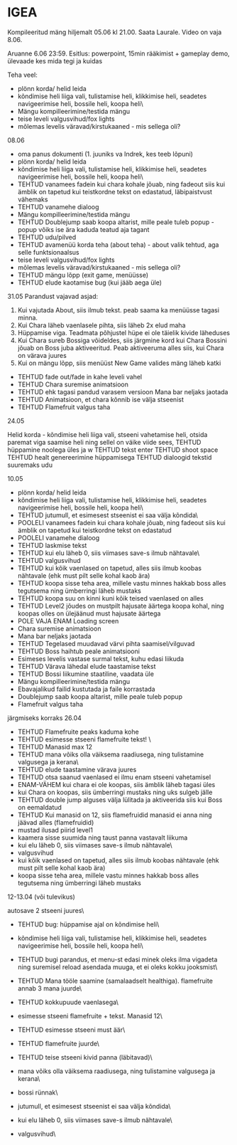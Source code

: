 # IGEA

Kompileeritud mäng hiljemalt 05.06 kl 21.00. Saata Laurale.
Video on vaja 8.06.

Aruanne 6.06 23:59.
Esitlus: powerpoint, 15min rääkimist + gameplay demo, ülevaade kes mida tegi ja kuidas

Teha veel:
- plönn korda/ helid leida
- kõndimise heli liiga vali, tulistamise heli, klikkimise heli, seadetes navigeerimise heli, bossile heli, koopa heli\
- Mängu kompilleerimine/testida mängu
- teise leveli valgusvihud/fox lights
- mõlemas levelis väravad/kirstukaaned - mis sellega oli?

08.06

- oma panus dokumenti (1. juuniks va Indrek, kes teeb lõpuni)
- plönn korda/ helid leida
- kõndimise heli liiga vali, tulistamise heli, klikkimise heli, seadetes navigeerimise heli, bossile heli, koopa heli\
- TEHTUD vanamees fadein kui chara kohale jõuab, ning fadeout siis kui ämblik on tapetud kui teistkordne tekst on edastatud, läbipaistvust vähemaks
- TEHTUD vanamehe dialoog
- Mängu kompilleerimine/testida mängu
- TEHTUD Doublejump saab koopa altarist, mille peale tuleb popup - popup võiks ise ära kaduda teatud aja tagant
- TEHTUD udu/pilved
- TEHTUD avamenüü korda teha (about teha) - about valik tehtud, aga selle funktsionaalsus
- teise leveli valgusvihud/fox lights
- mõlemas levelis väravad/kirstukaaned - mis sellega oli?
- TEHTUD mängu lõpp (exit game, menüüsse)
- TEHTUD elude kaotamise bug (kui jääb aega üle)

31.05 Parandust vajavad asjad:
1. Kui vajutada About, siis ilmub tekst. peab saama ka menüüsse tagasi minna.
2. Kui Chara läheb vaenlasele pihta, siis läheb 2x elud maha
3. Hüppamise viga. Teadmata põhjustel hüpe ei ole täielik kivide läheduses
4. Kui Chara sureb Bossiga võideldes, siis järgmine kord kui Chara Bossini jõuab on Boss juba aktiveeritud. Peab aktiveeruma alles siis, kui Chara on värava juures
5. Kui on mängu lõpp, siis menüüst New Game valides mäng läheb katki


- TEHTUD fade out/fade in kahe leveli vahel
- TEHTUD Chara suremise animatsioon
- TEHTUD ehk tagasi pandud varasem versioon Mana bar neljaks jaotada
- TEHTUD Animatsioon, et chara kõnnib ise välja stseenist
- TEHTUD Flamefruit valgus taha


24.05

Helid korda - kõndimise heli liiga vali, stseeni vahetamise heli, otsida paremat viga saamise heli ning sellel on väike viide sees, 
TEHTUD hüppamine noolega üles ja w
TEHTUD tekst enter
TEHTUD shoot space
TEHTUD healt genereerimine hüppamisega
TEHTUD dialoogid tekstid suuremaks
udu


10.05

- plönn korda/ helid leida
- kõndimise heli liiga vali, tulistamise heli, klikkimise heli, seadetes navigeerimise heli, bossile heli, koopa heli\
- TEHTUD jutumull, et esimesest stseenist ei saa välja kõndida\
- POOLELI vanamees fadein kui chara kohale jõuab, ning fadeout siis kui ämblik on tapetud kui teistkordne tekst on edastatud
- POOLELI vanamehe dialoog
- TEHTUD laskmise tekst
- TEHTUD kui elu läheb 0, siis viimases save-s ilmub nähtavale\
- TEHTUD valgusvihud
- TEHTUD kui kõik vaenlased on tapetud, alles siis ilmub koobas nähtavale (ehk must pilt selle kohal kaob ära)
- TEHTUD koopa sisse teha area, millele vastu minnes hakkab boss alles tegutsema ning ümberringi läheb mustaks
- TEHTUD koopa suu on kinni kuni kõik teised vaenlased on alles
- TEHTUD Level2 jõudes on mustpilt hajusate äärtega koopa kohal, ning koopas olles on ülejäänud must hajusate äärtega
- POLE VAJA ENAM Loading screen
- Chara suremise animatsioon
- Mana bar neljaks jaotada
- TEHTUD Tegelased muudavad värvi pihta saamisel/vilguvad
- TEHTUD Boss haihtub peale animatsiooni
- Esimeses levelis vastase surmal tekst, kuhu edasi liikuda
- TEHTUD Värava lähedal elude taastamise tekst
- TEHTUD Bossi liikumine staatiline, vaadata üle
- Mängu kompilleerimine/testida mängu
- Ebavajalikud failid kustutada ja faile korrastada
- Doublejump saab koopa altarist, mille peale tuleb popup
- Flamefruit valgus taha



järgmiseks korraks 26.04


- TEHTUD Flamefruite peaks kaduma kohe
- TEHTUD esimesse stseeni flamefruite tekst! \
- TEHTUD Manasid max 12
- TEHTUD mana võiks olla väiksema raadiusega, ning tulistamine valgusega ja kerana\
- TEHTUD elude taastamine värava juures
- TEHTUD otsa saanud vaenlased ei ilmu enam stseeni vahetamisel
- ENAM-VÄHEM kui chara ei ole koopas, siis ämblik läheb tagasi üles
- kui Chara on koopas, siis ümberringi mustaks ning uks sulgeb jälle
- TEHTUD double jump alguses välja lülitada ja aktiveerida siis kui Boss on eemaldatud
- TEHTUD Kui manasid on 12, siis flamefruidid manasid ei anna ning jäävad alles (flamefruidid) 
- mustad ilusad piirid level1
- kaamera sisse suumida ning taust panna vastavalt liikuma
- kui elu läheb 0, siis viimases save-s ilmub nähtavale\
- valgusvihud
- kui kõik vaenlased on tapetud, alles siis ilmub koobas nähtavale (ehk must pilt selle kohal kaob ära)
- koopa sisse teha area, millele vastu minnes hakkab boss alles tegutsema ning ümberringi läheb mustaks









12-13.04 (või tulevikus)

autosave 2 stseeni juures\
- TEHTUD bug: hüppamise ajal on kõndimise heli\
- kõndimise heli liiga vali, tulistamise heli, klikkimise heli, seadetes navigeerimise heli, bossile heli, koopa heli\
- TEHTUD bugi parandus, et menu-st edasi minek oleks ilma vigadeta ning suremisel reload asendada muuga, et ei oleks kokku jooksmist\
- TEHTUD Mana tööle saamine (samalaadselt healthiga). flamefruite annab 3 mana juurde\
- TEHTUD kokkupuude vaenlasega\
- esimesse stseeni flamefruite + tekst. Manasid 12\
- TEHTUD esimesse stseeni must äär\
- TEHTUD flamefruite juurde\
- TEHTUD teise stseeni kivid panna (läbitavad)\
- mana võiks olla väiksema raadiusega, ning tulistamine valgusega ja kerana\

- bossi rünnak\
- jutumull, et esimesest stseenist ei saa välja kõndida\
- kui elu läheb 0, siis viimases save-s ilmub nähtavale\
- valgusvihud\




